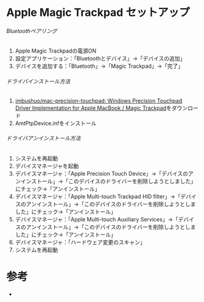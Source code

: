 # Apple Magic Trackpad セットアップ

###### Bluetoothペアリング

1. Apple Magic Trackpadの電源ON
2. 設定アプリケーション：「Bluetoothとデバイス」→「デバイスの追加」
3. デバイスを追加する：「Bluetooth」→「Magic Trackpad」→「完了」

###### ドライバインストール方法

1. [imbushuo/mac\-precision\-touchpad: Windows Precision Touchpad Driver Implementation for Apple MacBook / Magic Trackpad](https://github.com/imbushuo/mac-precision-touchpad)をダウンロード
2. AmtPtpDevice.infをインストール

###### ドライバアンインストール方法

1. システムを再起動
2. デバイスマネージャを起動
3. デバイスマネージャ：「Apple Precision Touch Device」→「デバイスのアンインストール」→「このデバイスのドライバーを削除しようとしました」にチェック→「アンインストール」
4. デバイスマネージャ：「Apple Multi-touch Trackpad HID filter」→「デバイスのアンインストール」→「このデバイスのドライバーを削除しようとしました」にチェック→「アンインストール」
5. デバイスマネージャ：「Apple Multi-touch Auxiliary Services」→「デバイスのアンインストール」→「このデバイスのドライバーを削除しようとしました」にチェック→「アンインストール」
6. デバイスマネージャ：「ハードウェア変更のスキャン」
7. システムを再起動

# 参考

- []()
